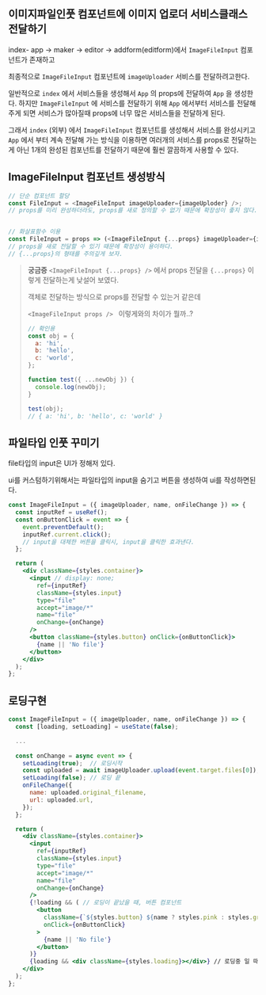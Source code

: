 ## **이미지파일인풋 컴포넌트에 이미지 업로더 서비스클래스 전달하기**

index- app -> maker -> editor -> addform(editform)에서 `ImageFileInput` 컴포넌트가 존재하고

최종적으로 `ImageFileInput` 컴포넌트에 `imageUploader` 서비스를 전달하려고한다.

일반적으로 `index` 에서 서비스들을 생성해서 `App` 의 props에 전달하여 `App` 을 생성한다. 하지만  `ImageFileInput` 에 서비스를 전달하기 위해  `App` 에서부터 서비스를 전달해주게 되면 서비스가 많아질때 props에 너무 많은 서비스들을 전달하게 된다.

그래서 `index` (외부) 에서 `ImageFileInput` 컴포넌트를 생성해서 서비스를 완성시키고 `App` 에서 부터 계속 전달해 가는 방식을 이용하면 여러개의 서비스를 props로 전달하는게 아닌 1개의 완성된 컴포넌트를 전달하기 때문에 훨씬 깔끔하게 사용할 수 있다.



## **ImageFileInput 컴포넌트 생성방식**

```js
// 단순 컴포넌트 할당
const FileInput = <ImageFileInput imageUploader={imageUploder} />;
// props를 미리 완성하더라도, props를 새로 정의할 수 없기 때문에 확장성이 좋지 않다.


// 화살표함수 이용
const FileInput = props => (<ImageFileInput {...props} imageUploader={imageUploder} />);
// props을 새로 전달할 수 있기 때문에 확장성이 용이하다.
// {...props}의 형태를 주의깊게 보자.
```



> **궁금증**
> `<ImageFileInput {...props} />` 에서  props 전달을 `{...props}`  이렇게 전달하는게 낮설어 보였다.
>
> 객체로 전달하는 방식으로 props를 전달할 수 있는거 같은데
>
> `<ImageFileInput props /> ` 이렇게와의 차이가 뭘까..?
>
> ```js
> // 확인용
> const obj = {
>   a: 'hi',
>   b: 'hello',
>   c: 'world',
> };
> 
> function test({ ...newObj }) {
>   console.log(newObj);
> }
> 
> test(obj);
> // { a: 'hi', b: 'hello', c: 'world' }
> ```

 

## 파일타입 인풋 꾸미기

file타입의 input은 UI가 정해저 있다.

ui를 커스텀하기위해서는 파일타입의 input을 숨기고 버튼을 생성하여 ui를 작성하면된다.



```jsx
const ImageFileInput = ({ imageUploader, name, onFileChange }) => {
  const inputRef = useRef();
  const onButtonClick = event => { 
    event.preventDefault();
    inputRef.current.click();
    // input을 대체한 버튼을 클릭시, input을 클릭한 효과낸다.
  };

  return (
    <div className={styles.container}>
      <input // display: none;
        ref={inputRef}
        className={styles.input}
        type="file"
        accept="image/*"
        name="file"
        onChange={onChange}
      />
      <button className={styles.button} onClick={onButtonClick}>
        {name || 'No file'}
      </button>
    </div>
  );
};
```



## 로딩구현



```jsx
const ImageFileInput = ({ imageUploader, name, onFileChange }) => {
  const [loading, setLoading] = useState(false);

  ...
  
  const onChange = async event => {
    setLoading(true);  // 로딩시작
    const uploaded = await imageUploader.upload(event.target.files[0]);
    setLoading(false); // 로딩 끝
    onFileChange({
      name: uploaded.original_filename,
      url: uploaded.url,
    });
  };

  return (
    <div className={styles.container}>
      <input
        ref={inputRef}
        className={styles.input}
        type="file"
        accept="image/*"
        name="file"
        onChange={onChange}
      />
      {!loading && ( // 로딩이 끝났을 때, 버튼 컴포넌트
        <button
          className={`${styles.button} ${name ? styles.pink : styles.grey}`}
          onClick={onButtonClick}
        >
          {name || 'No file'}
        </button>
      )}
      {loading && <div className={styles.loading}></div>} // 로딩중 일 때, 스피너 컴포넌트
    </div>
  );
};
```

